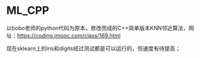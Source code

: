 # ML_CPP
以bobo老师的python代码为原本，修改而成的C++简单版本KNN邻近算法，网址：https://coding.imooc.com/class/169.html

 
现在sklearn上的iris和digits经过测试都是可以运行的，但速度有待提高；


